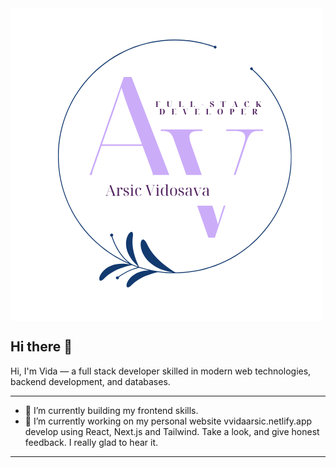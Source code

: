 <img src = "twopurplewhite.png" alt = "Arsic Vidosava" style = "display:flex; text-align: center;"/>

## Hi there 👋

Hi, I'm Vida — a full stack developer skilled in modern web technologies, backend development, and databases.

---

- 🌱 I’m currently building my frontend skills.
- 🔭 I’m currently working on my personal website vvidaarsic.netlify.app develop using React, Next.js and Tailwind. Take a look, and give honest feedback. I really glad to hear it.
  
---

<!--
**Vidosava98/Vidosava98** is a ✨ _special_ ✨ repository because its `README.md` (this file) appears on your GitHub profile.

Here are some ideas to get you started:

- 🔭 I’m currently working on ...
- 🌱 I’m currently learning ...
- 👯 I’m looking to collaborate on ...
- 🤔 I’m looking for help with ...
- 💬 Ask me about ...
- 📫 How to reach me: ...
- 😄 Pronouns: ...
- ⚡ Fun fact: ...
-->

